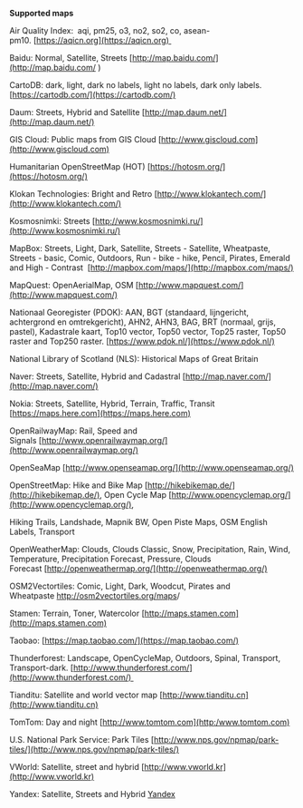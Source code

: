**Supported maps**

Air Quality Index:  aqi, pm25, o3, no2, so2, co, asean-pm10. [https://aqicn.org](https://aqicn.org) 

Baidu: Normal, Satellite, Streets [http://map.baidu.com/](http://map.baidu.com/  )

CartoDB: dark, light, dark no labels, light no labels, dark only labels. [https://cartodb.com/](https://cartodb.com/)

Daum: Streets, Hybrid and Satellite [http://map.daum.net/](http://map.daum.net/)

GIS Cloud: Public maps from GIS Cloud [http://www.giscloud.com](http://www.giscloud.com)

Humanitarian OpenStreetMap (HOT) [https://hotosm.org/](https://hotosm.org/)

Klokan Technologies: Bright and Retro [http://www.klokantech.com/](http://www.klokantech.com/)

Kosmosnimki: Streets [http://www.kosmosnimki.ru/](http://www.kosmosnimki.ru/)

MapBox: Streets, Light, Dark, Satellite, Streets - Satellite, Wheatpaste, Streets - basic, Comic, Outdoors, Run - bike - hike, Pencil, Pirates, Emerald and High - Contrast  [http://mapbox.com/maps/](http://mapbox.com/maps/)

MapQuest: OpenAerialMap, OSM [http://www.mapquest.com/](http://www.mapquest.com/)

Nationaal Georegister (PDOK): AAN, BGT (standaard, lijngericht, achtergrond en omtrekgericht), AHN2, AHN3, BAG, BRT (normaal, grijs, pastel), Kadastrale kaart, Top10 vector, Top50 vector, Top25 raster, Top50 raster and Top250 raster. [https://www.pdok.nl/](https://www.pdok.nl/)

National Library of Scotland (NLS): Historical Maps of Great Britain 

Naver: Streets, Satellite, Hybrid and Cadastral [http://map.naver.com/](http://map.naver.com/)

Nokia: Streets, Satellite, Hybrid, Terrain, Traffic, Transit [https://maps.here.com](https://maps.here.com)

OpenRailwayMap: Rail, Speed and Signals [http://www.openrailwaymap.org/](http://www.openrailwaymap.org/)

OpenSeaMap [http://www.openseamap.org/](http://www.openseamap.org/)

OpenStreetMap: Hike and Bike Map [http://hikebikemap.de/](http://hikebikemap.de/), Open Cycle Map [http://www.opencyclemap.org/](http://www.opencyclemap.org/),

Hiking Trails, Landshade, Mapnik BW, Open Piste Maps, OSM English Labels, Transport

OpenWeatherMap: Clouds, Clouds Classic, Snow, Precipitation, Rain, Wind, Temperature, Precipitation Forecast, Pressure, Clouds Forecast [http://openweathermap.org/](http://openweathermap.org/)

OSM2Vectortiles: Comic, Light, Dark, Woodcut, Pirates and Wheatpaste [http://os](http://osm2vectortiles.org/maps)[m2vectortiles.org/maps](http://osm2vectortiles.org/maps)/

Stamen: Terrain, Toner, Watercolor [http://maps.stamen.com](http://maps.stamen.com)

Taobao: [https://map.taobao.com/](https://map.taobao.com/)

Thunderforest: Landscape, OpenCycleMap, Outdoors, Spinal, Transport, Transport-dark. [http://www.thunderforest.com/](http://www.thunderforest.com/) 

Tianditu: Satellite and world vector map [http://www.tianditu.cn](http://www.tianditu.cn)

TomTom: Day and night [http://www.tomtom.com](http:/www.tomtom.com)

U.S. National Park Service: Park Tiles [http://www.nps.gov/npmap/park-tiles/](http://www.nps.gov/npmap/park-tiles/)

VWorld: Satellite, street and hybrid [http://www.vworld.kr](http://www.vworld.kr)

Yandex: Satellite, Streets and Hybrid [Yandex](https://yandex.com/maps/)